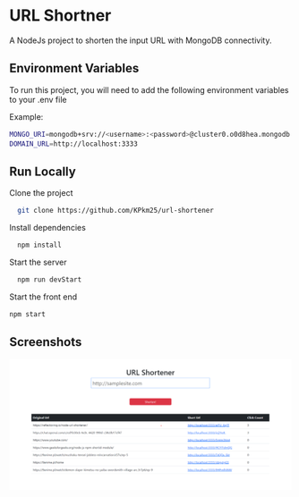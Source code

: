
# URL Shortner

A NodeJs project to shorten the input URL with MongoDB connectivity.



## Environment Variables

To run this project, you will need to add the following environment variables to your .env file


Example:
```bash
MONGO_URI=mongodb+srv://<username>:<password>@cluster0.o0d8hea.mongodb.net/?retryWrites=true&w=majority
DOMAIN_URL=http://localhost:3333
```


## Run Locally

Clone the project

```bash
  git clone https://github.com/KPkm25/url-shortener
```
Install dependencies

```bash
  npm install
```

Start the server

```bash
  npm run devStart
```

Start the front end
```bash
npm start
```


## Screenshots

![URL Shortener](https://github.com/KPkm25/url-shortener/blob/main/url.png?raw=true)

